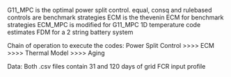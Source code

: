 G11_MPC is the optimal power split control.
equal, consq and rulebased controls are benchmark strategies
ECM is the thevenin ECM for benchmark strategies
ECM_MPC is modified for G11_MPC
1D temperature code estimates FDM for a 2 string battery system


Chain of operation to execute the codes:
Power Split Control >>>> ECM >>>> Thermal Model >>>> Aging

Data:
Both .csv files contain 31 and 120 days of grid FCR input profile
